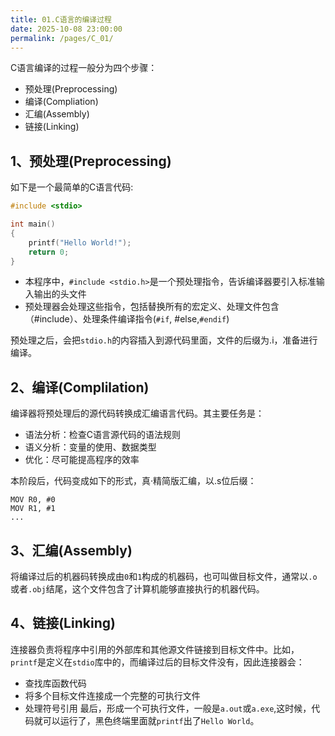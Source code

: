 ```yaml
---
title: 01.C语言的编译过程
date: 2025-10-08 23:00:00
permalink: /pages/C_01/
---
```


C语言编译的过程一般分为四个步骤：
+ 预处理(Preprocessing)
+ 编译(Compliation)
+ 汇编(Assembly)
+ 链接(Linking)

## 1、预处理(Preprocessing)

如下是一个最简单的C语言代码:
```C
#include <stdio>

int main()
{
	printf("Hello World!");
	return 0;
}
```

+ 本程序中，`#include <stdio.h>`是一个预处理指令，告诉编译器要引入标准输入输出的头文件
+ 预处理器会处理这些指令，包括替换所有的宏定义、处理文件包含（#include）、处理条件编译指令(`#if`, #else,`#endif`)

预处理之后，会把`stdio.h`的内容插入到源代码里面，文件的后缀为.i，准备进行编译。

## 2、编译(Complilation)

编译器将预处理后的源代码转换成汇编语言代码。其主要任务是：
+ 语法分析：检查C语言源代码的语法规则
+ 语义分析：变量的使用、数据类型
+ 优化：尽可能提高程序的效率

本阶段后，代码变成如下的形式，真·精简版汇编，以.s位后缀：
```assembly
MOV R0, #0
MOV R1, #1
...
```

## 3、汇编(Assembly)

将编译过后的机器码转换成由`0`和`1`构成的机器码，也可叫做目标文件，通常以`.o`或者`.obj`结尾，这个文件包含了计算机能够直接执行的机器代码。

## 4、链接(Linking)

连接器负责将程序中引用的外部库和其他源文件链接到目标文件中。比如，`printf`是定义在`stdio`库中的，而编译过后的目标文件没有，因此连接器会：
+ 查找库函数代码
+ 将多个目标文件连接成一个完整的可执行文件
+ 处理符号引用
最后，形成一个可执行文件，一般是`a.out`或`a.exe`,这时候，代码就可以运行了，黑色终端里面就`printf`出了`Hello World`。